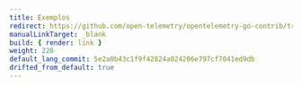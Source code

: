 ```yaml
---
title: Exemplos
redirect: https://github.com/open-telemetry/opentelemetry-go-contrib/tree/main/examples
manualLinkTarget: _blank
build: { render: link }
weight: 220
default_lang_commit: 5e2a0b43c1f9f42824a024206e797cf7041ed9db
drifted_from_default: true
---
```

